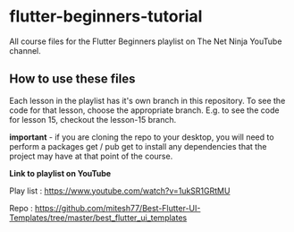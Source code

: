# flutter-beginners-tutorial
All course files for the Flutter Beginners playlist on The Net Ninja YouTube channel.

## How to use these files
Each lesson in the playlist has it's own branch in this repository. To see the code for that lesson, choose the appropriate branch. E.g. to see the code for lesson 15, checkout the lesson-15 branch.

**important** - if you are cloning the repo to your desktop, you will need to perform a packages get / pub get to install any dependencies that the project may have at that point of the course.

**Link to playlist on YouTube**

Play list : https://www.youtube.com/watch?v=1ukSR1GRtMU


Repo : https://github.com/mitesh77/Best-Flutter-UI-Templates/tree/master/best_flutter_ui_templates

